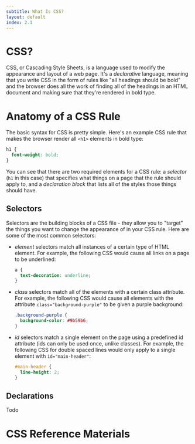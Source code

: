 ```yaml
---
subtitle: What Is CSS?
layout: default
index: 2.1
---
```


# CSS?
CSS, or Cascading Style Sheets, is a language used to modify the appearance and layout of a web page. It's a *declarative* language, meaning that you write CSS in the form of rules like "all headings should be bold" and the browser does all the work of finding all of the headings in an HTML document and making sure that they're rendered in bold type.

# Anatomy of a CSS Rule
The basic syntax for CSS is pretty simple. Here's an example CSS rule that makes the browser render all `<h1>` elements in bold type:

```css
h1 {
  font-weight: bold;
}
```

You can see that there are two required elements for a CSS rule: a *selector* (`h1` in this case) that specifies what things on a page that the rule should apply to, and a *declaration block* that lists all of the styles those things should have. 

## Selectors
Selectors are the building blocks of a CSS file - they allow you to "target" the things you want to change the appearance of in your CSS rule. Here are some of the most common selectors:

- *element* selectors match all instances of a certain type of HTML element. For example, the following CSS would cause all links on a page to be underlined:
  ```css
  a {
    text-decoration: underline;
  }
  ```
- *class* selectors match all of the elements with a certain class attribute. For example, the following CSS would cause all elements with the attribute `class="background-purple"` to be given a purple background:
  ```css
  .background-purple {
    background-color: #9b59b6;
  }
  ```
- *id* selectors match a single element on the page using a predefined id attribute (ids can only be used once, unlike classes). For example, the following CSS for double spaced lines would only apply to a single element with `id="main-header"`:
  ```css
  #main-header {
    line-height: 2;
  }
  ```
  
## Declarations
Todo

# CSS Reference Materials
